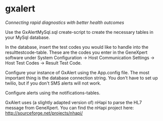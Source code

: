 gxalert
=======
_Connecting rapid diagnostics with better health outcomes_



Use the GxAlertMySql.sql create-script to create the necessary tables in your MySql database.

In the database, insert the test codes you would like to handle into the resulttestcode-table. These are the codes you enter in the GeneXpert software under System Configuration -> Host Communication Settings -> Host Test Codes -> Result Test Code.

Configure your instance of GxAlert using the App.config file. The most important thing is the database connection string. You don't have to set up twilio, but if you don't SMS alerts will not work.

Configure alerts using the notifications-tables.

GxAlert uses (a slightly adapted version of) nHapi to parse the HL7 message from GeneXpert. You can find the nHapi project here: 
http://sourceforge.net/projects/nhapi/